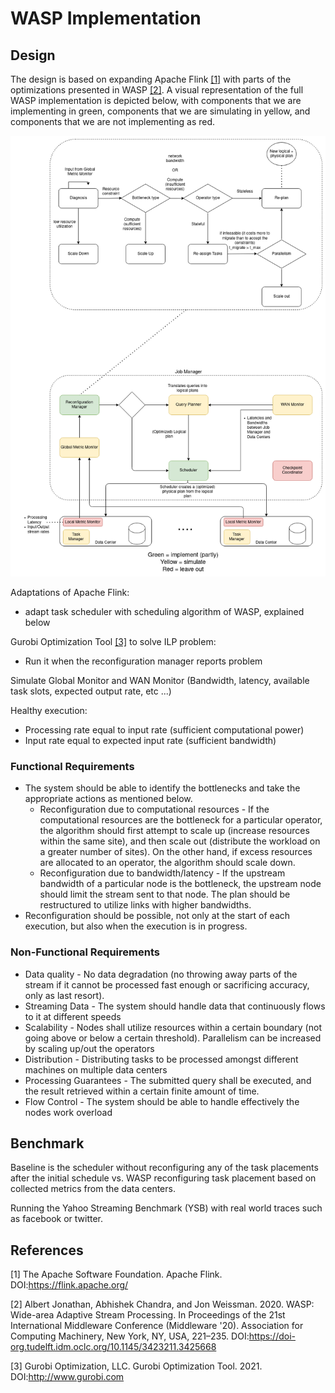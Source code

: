 # WASP Implementation


## Design

The design is based on expanding Apache Flink [[1]](#1) with parts of the optimizations presented in WASP [[2]](#2). A visual representation of the full WASP implementation is depicted below, with components that we are implementing in green, components that we are simulating in yellow, and components that we are not implementing as red.

![WASP Design](images/WASP_Design.png)

Adaptations of Apache Flink:
 - adapt task scheduler with scheduling algorithm of WASP, explained below

Gurobi Optimization Tool [[3]](#3) to solve ILP problem:
 - Run it when the reconfiguration manager reports problem

Simulate Global Monitor and WAN Monitor (Bandwidth, latency, available task slots, expected output rate, etc ...)

Healthy execution:
- Processing rate equal to input rate (sufficient computational power)
- Input rate equal to expected input rate (sufficient bandwidth)


### Functional Requirements

* The system should be able to identify the bottlenecks and take the appropriate actions as mentioned below.
    * Reconfiguration due to computational resources - If the computational resources are the bottleneck for a particular operator, the algorithm should first attempt to scale up (increase resources within the same site), and then scale out (distribute the workload on a greater number of sites). On the other hand, if excess resources are allocated to an operator, the algorithm should scale down.
    * Reconfiguration due to bandwidth/latency - If the upstream bandwidth of a particular node is the bottleneck, the upstream node should limit the stream sent to that node. The plan should be restructured to utilize links with higher bandwidths.
* Reconfiguration should be possible, not only at the start of each execution, but also when the execution is in progress.

### Non-Functional Requirements

* Data quality - No data degradation (no throwing away parts of the stream if it cannot be processed fast enough or sacrificing accuracy, only as last resort).
* Streaming Data - The system should handle data that continuously flows to it at different speeds
* Scalability - Nodes shall utilize resources within a certain boundary (not going above or below a certain threshold). Parallelism can be increased by scaling up/out the operators
* Distribution - Distributing tasks to be processed amongst different machines on multiple data centers
* Processing Guarantees - The submitted query shall be executed, and the result retrieved within a certain finite amount of time.
* Flow Control - The system should be able to handle effectively the nodes work overload

## Benchmark

Baseline is the scheduler without reconfiguring any of the task placements after the initial schedule vs. WASP reconfiguring task placement based on collected metrics from the data centers.

Running the Yahoo Streaming Benchmark (YSB) with real world traces such as facebook or twitter.


## References 

<a id="1">[1]</a>
The Apache Software Foundation. Apache Flink. DOI:https://flink.apache.org/ 

<a id="2">[2]</a>
Albert Jonathan, Abhishek Chandra, and Jon Weissman. 2020. WASP: Wide-area Adaptive Stream Processing. In Proceedings of the 21st International Middleware Conference (Middleware '20). Association for Computing Machinery, New York, NY, USA, 221–235. DOI:https://doi-org.tudelft.idm.oclc.org/10.1145/3423211.3425668

<a id="3">[3]</a>
Gurobi Optimization, LLC. Gurobi Optimization Tool. 2021. DOI:http://www.gurobi.com